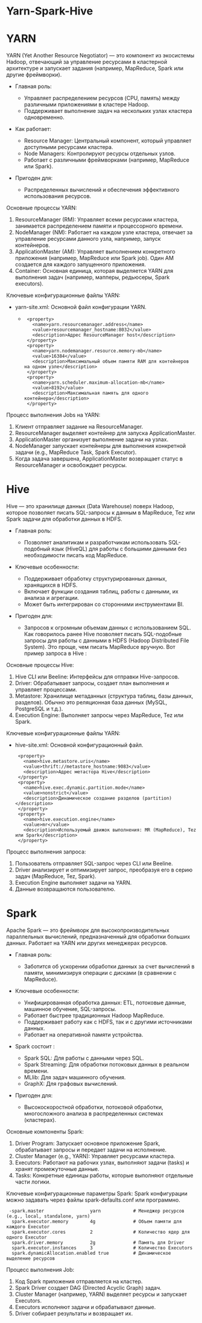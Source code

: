 # Yarn-Spark-Hive
# YARN  
YARN (Yet Another Resource Negotiator) — это компонент из экосистемы Hadoop, отвечающий за управление ресурсами в кластерной архитектуре и запускает задания (например, MapReduce, Spark или другие фреймворки).

- Главная роль:
  - Управляет распределением ресурсов (CPU, память) между различными приложениями в кластере Hadoop.
  - Поддерживает выполнение задач на нескольких узлах кластера одновременно.
  
- Как работает:
  - Resource Manager: Центральный компонент, который управляет доступными ресурсами кластера.
  - Node Managers: Контролируют ресурсы отдельных узлов.
  - Работает с различными фреймворками (например, MapReduce или Spark).
  
- Пригоден для:  
  - Распределенных вычислений и обеспечения эффективного использования ресурсов.

Основные процессы YARN:
1. ResourceManager (RM): Управляет всеми ресурсами кластера, занимается распределением памяти и процессорного времени.
2. NodeManager (NM): Работает на каждом узле кластера, отвечает за управление ресурсами данного узла, например, запуск контейнеров.
3. ApplicationMaster (AM): Управляет выполнением конкретного приложения (например, MapReduce или Spark job). Один AM создается для каждого запущенного приложения.
4. Container: Основная единица, которая выделяется YARN для выполнения задач (например, мапперы, редьюсеры, Spark executors).

Ключевые конфигурационные файлы YARN:
- yarn-site.xml: Основной файл конфигурации YARN.

  -      <property>
           <name>yarn.resourcemanager.address</name>
           <value>resourcemanager_hostname:8032</value>
           <description>Адрес ResourceManager host</description>
         </property>
         <property>
           <name>yarn.nodemanager.resource.memory-mb</name>
           <value>16384</value>
           <description>Максимальный объем памяти RAM для контейнеров на одном узле</description>
         </property>
         <property>
           <name>yarn.scheduler.maximum-allocation-mb</name>
           <value>8192</value>
           <description>Максимальная память для одного контейнера</description>
         </property>
     

Процесс выполнения Jobs на YARN:
1. Клиент отправляет задание на ResourceManager.
2. ResourceManager выделяет контейнер для запуска ApplicationMaster.
3. ApplicationMaster организует выполнение задачи на узлах.
4. NodeManager запускает контейнеры для выполнения конкретной задачи (e.g., MapReduce Task, Spark Executor).
5. Когда задача завершена, ApplicationMaster возвращает статус в ResourceManager и освобождает ресурсы.

# Hive  
Hive — это хранилище данных (Data Warehouse) поверх Hadoop, которое позволяет писать SQL-запросы к данным в MapReduce, Tez или Spark задачи для обработки данных в HDFS.

- Главная роль:  
  - Позволяет аналитикам и разработчикам использовать SQL-подобный язык (HiveQL) для работы с большими данными без необходимости писать код MapReduce.
  
- Ключевые особенности:
  - Поддерживает обработку структурированных данных, хранящихся в HDFS.
  - Включает функции создания таблиц, работы с данными, их анализа и агрегации.
  - Может быть интегрирован со сторонними инструментами BI.
- Пригоден для:  
  - Запросов к огромным объемам данных с использованием SQL.
Как говорилось ранее Hive позволяет писать SQL-подобные запросы для работы с данными в HDFS (Hadoop Distributed File System). Это проще, чем писать MapReduce вручную. Вот пример запроса в Hive :

Основные процессы Hive:
1. Hive CLI или Beeline: Интерфейсы для отправки Hive-запросов.
2. Driver: Обрабатывает запросы, создает план выполнения и управляет процессами.
3. Metastore: Хранилище метаданных (структура таблиц, базы данных, разделов). Обычно это реляционная база данных (MySQL, PostgreSQL и т.д.).
4. Execution Engine: Выполняет запросы через MapReduce, Tez или Spark.

Ключевые конфигурационные файлы YARN:
- hive-site.xml: Основной конфигурационный файл.

       <property>
         <name>hive.metastore.uris</name>
         <value>thrift://metastore_hostname:9083</value>
         <description>Адрес метастора Hive</description>
       </property>
       <property>
         <name>hive.exec.dynamic.partition.mode</name>
         <value>nonstrict</value>
         <description>Динамическое создание разделов (partition)</description>
       </property>
       <property>
         <name>hive.execution.engine</name>
         <value>mr</value>
         <description>Используемый движок выполнения: MR (MapReduce), Tez или Spark</description>
       </property>
     
Процесс выполнения запроса:
1. Пользователь отправляет SQL-запрос через CLI или Beeline.
2. Driver анализирует и оптимизирует запрос, преобразуя его в серию задач (MapReduce, Tez, Spark).
3. Execution Engine выполняет задачи на YARN.
4. Данные возвращаются пользователю.

# Spark  
Apache Spark — это фреймворк для высокопроизводительных параллельных вычислений, предназначенный для обработки больших данных. Работает на YARN или других менеджерах ресурсов.

- Главная роль:  
  - Заботится об ускорении обработки данных за счет вычислений в памяти, минимизируя операции с дисками (в сравнении с MapReduce).

- Ключевые особенности:
  - Унифицированная обработка данных: ETL, потоковые данные, машинное обучение, SQL-запросы.
  - Работает быстрее традиционных Hadoop MapReduce.
  - Поддерживает работу как с HDFS, так и с другими источниками данных.
  - Работает на оперативной памяти устройства.
  
- Spark состоит :
  - Spark SQL: Для работы с данными через SQL.
  - Spark Streaming: Для обработки потоковых данных в реальном времени.
  - MLlib: Для задач машинного обучения.
  - GraphX: Для графовых вычислений.
- Пригоден для:  
  - Высокоскоростной обработки, потоковой обработки, многосложного анализа в распределенных системах (кластерах).
 
Основные компоненты Spark:
1. Driver Program: Запускает основное приложение Spark, обрабатывает запросы и передает задачи на исполнение.
2. Cluster Manager (e.g., YARN): Управляет ресурсами кластера.
3. Executors: Работают на рабочих узлах, выполняют задачи (tasks) и хранят промежуточные данные.
4. Tasks: Конкретные единицы работы, которые выполняют отдельные части логики.

Ключевые конфигурационные параметры Spark:
Spark конфигурации можно задавать через файлы spark-defaults.conf или программно.

     -spark.master                 yarn            # Менеджер ресурсов (e.g., local, standalone, yarn)
      spark.executor.memory        4g              # Объем памяти для каждого Executor
      spark.executor.cores         2               # Количество ядер для одного Executor
      spark.driver.memory          2g              # Память для Driver
      spark.executor.instances     3               # Количество Executors
      spark.dynamicAllocation.enabled true         # Динамическое выделение ресурсов

  Процесс выполнения Job:
1. Код Spark приложения отправляется на кластер.
2. Spark Driver создает DAG (Directed Acyclic Graph) задач.
3. Cluster Manager (например, YARN) выделяет ресурсы и запускает Executors.
4. Executors исполняют задачи и обрабатывают данные.
5. Driver собирает результаты и возвращает их.

